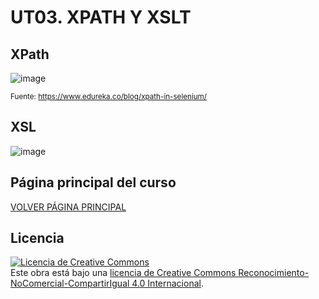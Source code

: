 # UT03. XPATH Y XSLT

## XPath

![image](https://github.com/profeMelola/LM-05-2023-24/assets/91023374/3e922f30-ac30-4c27-86db-9a601df2fefd)

<sub>Fuente: https://www.edureka.co/blog/xpath-in-selenium/</sub>

## XSL

![image](https://github.com/profeMelola/LM-05-2023-24/assets/91023374/f371abd0-1c5b-4a7a-ab6e-4c8ada7981c3)

## Página principal del curso
[VOLVER PÁGINA PRINCIPAL](https://github.com/profeMelola/LM-00-2023-24)

## Licencia

<a rel="license" href="http://creativecommons.org/licenses/by-nc-sa/4.0/"><img alt="Licencia de Creative Commons" style="border-width:0" src="https://i.creativecommons.org/l/by-nc-sa/4.0/88x31.png" /></a><br />Este obra está bajo una <a rel="license" href="http://creativecommons.org/licenses/by-nc-sa/4.0/">licencia de Creative Commons Reconocimiento-NoComercial-CompartirIgual 4.0 Internacional</a>.

